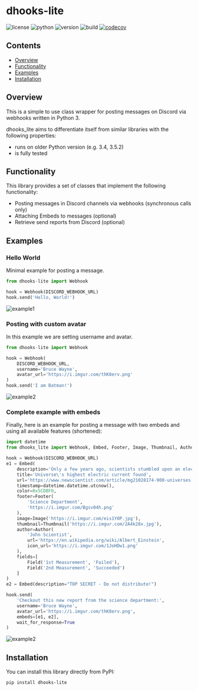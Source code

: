 # dhooks-lite

![license](https://img.shields.io/github/license/ErikKalkoken/dhooks-lite)
![python](https://img.shields.io/badge/python-3.4|3.5-informational)
![version](https://img.shields.io/badge/version-0.1.0-orange)
![build](https://api.travis-ci.org/ErikKalkoken/dhooks-lite.svg?branch=master)
[![codecov](https://codecov.io/gh/ErikKalkoken/dhooks-lite/branch/master/graph/badge.svg)](https://codecov.io/gh/ErikKalkoken/dhooks-lite)

## Contents

- [Overview](#Overview)
- [Functionality](#functionality)
- [Examples](#examples)
- [Installation](#installation)

## Overview

This is a simple to use class wrapper for posting messages on Discord via webhooks written in Python 3.

dhooks_lite aims to differentiate itself from similar libraries with the following properties:

- runs on older Python version (e.g. 3.4, 3.5.2)
- is fully tested

## Functionality

This library provides a set of classes that implement the following functionality:

- Posting messages in Discord channels via webhooks (synchronous calls only)
- Attaching Embeds to messages (optional)
- Retrieve send reports from Discord (optional)

## Examples

### Hello World

Minimal example for posting a message.

```python
from dhooks-lite import Webhook

hook = Webhook(DISCORD_WEBHOOK_URL)
hook.send('Hello, World!')
```

![example1](https://i.imgur.com/t3mxMAJ.png)

### Posting with custom avatar

In this example we are setting username and avatar.

```python
from dhooks-lite import Webhook

hook = Webhook(
    DISCORD_WEBHOOK_URL, 
    username='Bruce Wayne',
    avatar_url='https://i.imgur.com/thK8erv.png'
)
hook.send('I am Batman!')
```

![example2](https://i.imgur.com/mseg2Yx.png)

### Complete example with embeds

Finally, here is an example for posting a message with two embeds and using all available features (shortened):

```python
import datetime
from dhooks_lite import Webhook, Embed, Footer, Image, Thumbnail, Author, Field

hook = Webhook(DISCORD_WEBHOOK_URL)
e1 = Embed(    
    description='Only a few years ago, scientists stumbled upon an electrical current of cosmic proportions.(...)',
    title='Universe\'s highest electric current found',
    url='https://www.newscientist.com/article/mg21028174-900-universes-highest-electric-current-found/',
    timestamp=datetime.datetime.utcnow(),
    color=0x5CDBF0,    
    footer=Footer(
        'Science Department', 
        'https://i.imgur.com/Bgsv04h.png'
    ),    
    image=Image('https://i.imgur.com/eis1Y0P.jpg'),
    thumbnail=Thumbnail('https://i.imgur.com/2A4k28x.jpg'),
    author=Author(
        'John Scientist', 
        url='https://en.wikipedia.org/wiki/Albert_Einstein',
        icon_url='https://i.imgur.com/1JoHDw1.png'
    ),    
    fields=[
        Field('1st Measurement', 'Failed'), 
        Field('2nd Measurement', 'Succeeded')
    ]
)
e2 = Embed(description="TOP SECRET - Do not distribute!")

hook.send(
    'Checkout this new report from the science department:',
    username='Bruce Wayne',
    avatar_url='https://i.imgur.com/thK8erv.png', 
    embeds=[e1, e2], 
    wait_for_response=True
)
```

![example2](https://i.imgur.com/RoWBh2n.png)

## Installation

You can install this library directly from PyPI:

```bash
pip install dhooks-lite
```
